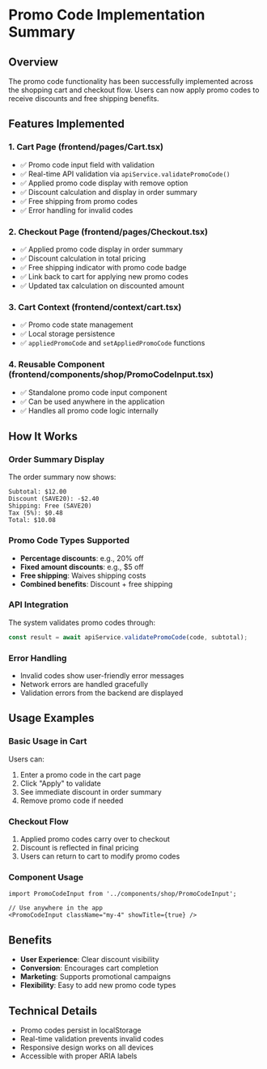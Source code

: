 # Promo Code Implementation Summary

## Overview
The promo code functionality has been successfully implemented across the shopping cart and checkout flow. Users can now apply promo codes to receive discounts and free shipping benefits.

## Features Implemented

### 1. Cart Page (frontend/pages/Cart.tsx)
- ✅ Promo code input field with validation
- ✅ Real-time API validation via `apiService.validatePromoCode()`
- ✅ Applied promo code display with remove option
- ✅ Discount calculation and display in order summary
- ✅ Free shipping from promo codes
- ✅ Error handling for invalid codes

### 2. Checkout Page (frontend/pages/Checkout.tsx)
- ✅ Applied promo code display in order summary
- ✅ Discount calculation in total pricing
- ✅ Free shipping indicator with promo code badge
- ✅ Link back to cart for applying new promo codes
- ✅ Updated tax calculation on discounted amount

### 3. Cart Context (frontend/context/cart.tsx)
- ✅ Promo code state management
- ✅ Local storage persistence
- ✅ `appliedPromoCode` and `setAppliedPromoCode` functions

### 4. Reusable Component (frontend/components/shop/PromoCodeInput.tsx)
- ✅ Standalone promo code input component
- ✅ Can be used anywhere in the application
- ✅ Handles all promo code logic internally

## How It Works

### Order Summary Display
The order summary now shows:
```
Subtotal: $12.00
Discount (SAVE20): -$2.40
Shipping: Free (SAVE20)
Tax (5%): $0.48
Total: $10.08
```

### Promo Code Types Supported
- **Percentage discounts**: e.g., 20% off
- **Fixed amount discounts**: e.g., $5 off
- **Free shipping**: Waives shipping costs
- **Combined benefits**: Discount + free shipping

### API Integration
The system validates promo codes through:
```typescript
const result = await apiService.validatePromoCode(code, subtotal);
```

### Error Handling
- Invalid codes show user-friendly error messages
- Network errors are handled gracefully
- Validation errors from the backend are displayed

## Usage Examples

### Basic Usage in Cart
Users can:
1. Enter a promo code in the cart page
2. Click "Apply" to validate
3. See immediate discount in order summary
4. Remove promo code if needed

### Checkout Flow
1. Applied promo codes carry over to checkout
2. Discount is reflected in final pricing
3. Users can return to cart to modify promo codes

### Component Usage
```tsx
import PromoCodeInput from '../components/shop/PromoCodeInput';

// Use anywhere in the app
<PromoCodeInput className="my-4" showTitle={true} />
```

## Benefits
- **User Experience**: Clear discount visibility
- **Conversion**: Encourages cart completion
- **Marketing**: Supports promotional campaigns
- **Flexibility**: Easy to add new promo code types

## Technical Details
- Promo codes persist in localStorage
- Real-time validation prevents invalid codes
- Responsive design works on all devices
- Accessible with proper ARIA labels